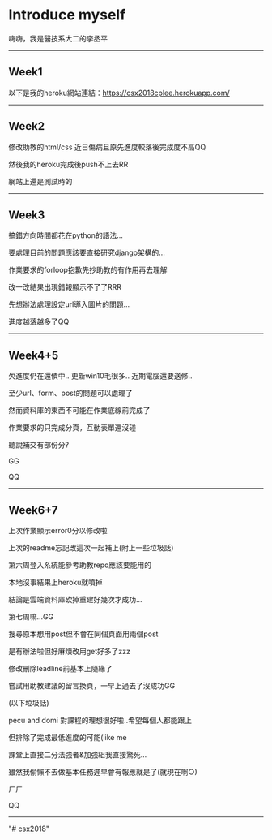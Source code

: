 # Introduce myself

嗨嗨，我是醫技系大二的李丞平

---
## Week1

以下是我的heroku網站連結：https://csx2018cplee.herokuapp.com/
 

---
## Week2

修改助教的html/css   近日傷病且原先進度較落後完成度不高QQ

然後我的heroku完成後push不上去RR

網站上還是測試時的

---
## Week3

搞錯方向時間都花在python的語法...   

要處理目前的問題應該要直接研究django架構的...

作業要求的forloop抱歉先抄助教的有作用再去理解

改一改結果出現錯報顯示不了了RRR

先想辦法處理設定url導入圖片的問題...

進度越落越多了QQ

---
## Week4+5

欠進度仍在還債中..  更新win10毛很多.. 近期電腦還要送修..

至少url、form、post的問題可以處理了

然而資料庫的東西不可能在作業底線前完成了

作業要求的只完成分頁，互動表單還沒碰

聽說補交有部份分?

GG

QQ


---

## Week6+7

上次作業顯示error0分以修改啦

上次的readme忘記改這次一起補上(附上一些垃圾話)

第六周登入系統能參考助教repo應該要能用的

本地沒事結果上heroku就噴掉

結論是雲端資料庫砍掉重建好幾次才成功...


第七周嘛...GG

搜尋原本想用post但不會在同個頁面用兩個post

是有辦法啦但好麻煩改用get好多了zzz

修改刪除leadline前基本上隨緣了

嘗試用助教建議的留言換頁，一早上過去了沒成功GG 

(以下垃圾話)

pecu and domi 對課程的理想很好啦..希望每個人都能跟上

但排除了完成最低進度的可能(like me

課堂上直接二分法強者&加強組我直接驚死...

雖然我偷懶不去做基本任務遲早會有報應就是了(就現在啊○)

ㄏㄏ

QQ


---


"# csx2018" 

